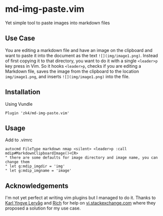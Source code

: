 # md-img-paste.vim
Yet simple tool to paste images into markdown files

## Use Case
You are editing a markdown file and have an image on the clipboard and want to paste it into the document as the text `![](img/image1.png)`. Instead of first copying it to that directory, you want to do it with a single `<leader>p` key press in Vim. So it hooks `<leader>p`, checks if you are editing a Markdown file, saves the image from the clipboard to the location  `img/image1.png`, and inserts `![](img/image1.png)` into the file.

## Installation

Using Vundle
```
Plugin 'zk4/md-img-paste.vim'
```

## Usage
Add to .vimrc
```
autocmd FileType markdown nmap <silent> <leader>p :call mdip#MarkdownClipboardImage()<CR>
" there are some defaults for image directory and image name, you can change them
" let g:mdip_imgdir = 'img'
" let g:mdip_imgname = 'image'
```

## Acknowledgements
I'm not yet perfect at writing vim plugins but I managed to do it. Thanks to [Karl Yngve Lervåg](https://vi.stackexchange.com/users/21/karl-yngve-lerv%C3%A5g) and [Rich](https://vi.stackexchange.com/users/343/rich) for help on [vi.stackexchange.com](https://vi.stackexchange.com/questions/14114/paste-link-to-image-in-clipboard-when-editing-markdown) where they proposed a solution for my use case.

